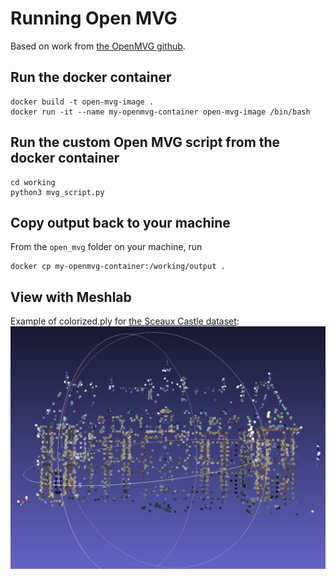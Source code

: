 # Running Open MVG
Based on work from [the OpenMVG github](https://github.com/openMVG/openMVG/wiki/OpenMVG-on-your-image-dataset).
## Run the docker container
```
docker build -t open-mvg-image .
docker run -it --name my-openmvg-container open-mvg-image /bin/bash
```
## Run the custom Open MVG script from the docker container 
```
cd working
python3 mvg_script.py
```
## Copy output back to your machine
From the `open_mvg` folder on your machine, run
```
docker cp my-openmvg-container:/working/output .
```
## View with Meshlab
Example of colorized.ply for [the Sceaux Castle dataset](https://github.com/openMVG/ImageDataset_SceauxCastle):
![Point cloud for colorized.ply](../../img/sample_outputs/mvg_outputs/sample-mvg-output.png)